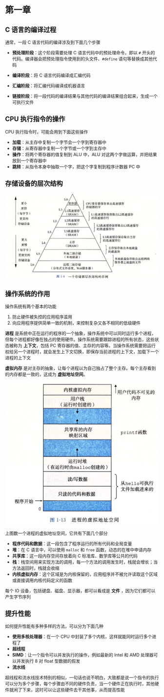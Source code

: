 # 第一章

## C 语言的编译过程

通常，一段 C 语言代码的编译涉及到下面几个步骤

- **预处理阶段**：这个阶段需要处理 C 语言代码中的预处理命令，即以 `#` 开头的代码。编译器会把预处理指令使用到的头文件、`#define` 语句等替换成其他代码

- **编译阶段**：将 C 语言代码编译成汇编代码

- **汇编阶段**：将汇编代码编译成机器语言

- **链接阶段**：将一段代码的编译结果与其他代码的编译结果组合起来，生成一个可执行文件

## CPU 执行指令的操作

CPU 执行指令时，可能会用到下面这些操作

- **加载**：从主存中复制一个字节会一个字到寄存器中
- **存储**：从寄存器中复制一个字节或一个字到主存中
- **操作**：将两个寄存器的值复制到 ALU 中，ALU 对这两个字做运算，并把结果放到一个寄存器中
- **跳转**：从指令本身中抽取一个字，把这个字复制到程序计数器 PC 中

## 存储设备的层次结构

![hnote_b8ce9fefed68b42989dc5c0bb8040777.png](pictures/hnote_b8ce9fefed68b42989dc5c0bb8040777.png)

## 操作系统的作用

操作系统有两个基本的功能

1. 防止硬件被失控的应用程序滥用
2. 向应用程序提供简单一致的机制，来控制复杂又各不相同的低级硬件

**进程** 是系统中正在运行的程序的一个抽象，操作系统中可以同时运行多个进程，但每个进程都好像在独占的使用硬件。操作系统需要跟踪进程的所有状态，这些状态被称为 **上下文**，包括 PC 寄存器的值、主存的内容等。当操作系统需要把运行权给另一个进程时，就会发生上下文切换，即保存当前进程的上下文，加载下一个进程的上下文

**虚拟内存** 是对主存的抽象，让每个进程以为自己独占了整个主存。每个主存看到的内存都是一致的，这成为 **虚拟地址空间**。

![hnote_524c7029bdc4c8488a89bb08cb2c7107.png](pictures/hnote_524c7029bdc4c8488a89bb08cb2c7107.png)

上图数一个进程的虚拟地址空间，它共有下面几个部分

- **程序代码和数据**：这一段包含了程序运行的所有代码和全局变量
- **堆**：在 C 语言中，可以使用 `malloc` 和 `free` 函数，动态的在堆中申请内存
- **共享库**：这一段内存空间存放着向 C 标准库、数学库等公共的代码
- **栈**：栈空间用来实现方法的调用，每一个方法的调用发生时，栈就会增长；当方法返回时，栈就会收缩
- **内核虚拟内存**：这个区域是为内核保留的，应用程序并不被允许读取这个区域或直接调用内核代码定义的函数

每个 IO 设备，包括键盘、磁盘、显示器，都可以看成是 **文件** ，因为它们都可以产生字节序列

## 提升性能

如何提升性能有多种多样的方法，可以分为下面几种

- **使用多核处理器**：在一个 CPU 中封装了多个内核，这样就能同时运行多个进程了
- **超线程**
- **SIMD**：让一个指令可以并发执行的操作，例如最新的 Intel 和 AMD 处理器可以并发执行 8 对 float 型数据的假发
- **流水线**

超线程和流水线技术特别的相似，一句话也说不明白，大致都是说一个指令的执行可以分为多个步骤，每个步骤由不同的硬件负责，当一个硬件正在执行时，其他硬件就闲了下来，这时可以让这些硬件去干其他事，从而提高性能